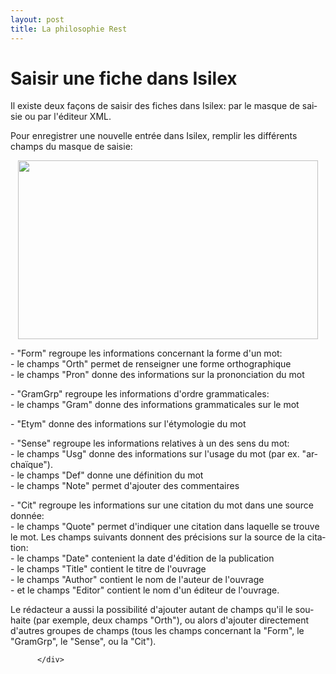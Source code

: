 ```yaml
---
layout: post
title: La philosophie Rest
---
```

<div class="texteLong" lang="fr">
<h1>Saisir une fiche dans Isilex</h1> 
<p>Il existe deux façons de saisir des fiches dans Isilex: par le masque de saisie ou par l'éditeur XML.</p> <p>Pour enregistrer une nouvelle entrée dans Isilex, remplir les différents champs du masque de saisie:</p> <p>
                    <img style="display: block; margin-left: auto; margin-right: auto;" src="http://www.isilex.fr/static/images/upload/2017-06-20T08:31:09.32.34.png" width="480" height="286">
                  </p> <p>- "Form" regroupe les informations concernant la forme d'un mot:<br clear="none">- le champs "Orth" permet de renseigner une forme orthographique<br clear="none">- le champs "Pron" donne des informations sur la prononciation du mot</p> <p>- "GramGrp" regroupe les informations d'ordre grammaticales:<br clear="none">- le champs "Gram" donne des informations grammaticales sur le mot</p> <p>- "Etym" donne des informations sur l'étymologie du mot</p> <p>- "Sense" regroupe les informations relatives à un des sens du mot:<br clear="none">- le champs "Usg" donne des informations sur l'usage du mot (par ex. "archaïque"). <br clear="none">- le champs "Def" donne une définition du mot<br clear="none">- le champs "Note" permet d'ajouter des commentaires</p> <p>- "Cit" regroupe les informations sur une citation du mot dans une source donnée:<br clear="none">- le champs "Quote" permet d'indiquer une citation dans laquelle se trouve le mot. Les champs suivants donnent des précisions sur la source de la citation:<br clear="none">- le champs "Date" contenient la date d'édition de la publication<br clear="none">- le champs "Title" contient le titre de l'ouvrage<br clear="none">- le champs "Author" contient le nom de l'auteur de l'ouvrage<br clear="none">- et le champs "Editor" contient le nom d'un éditeur de l'ouvrage.</p> <p>Le rédacteur a aussi la possibilité d'ajouter autant de champs qu'il le souhaite (par exemple, deux champs "Orth"), ou alors d'ajouter directement d'autres groupes de champs (tous les champs concernant la "Form", le "GramGrp", le "Sense", ou la "Cit").</p> </div> </div>
            
          </div>
